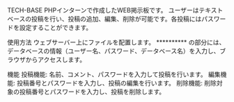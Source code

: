 TECH-BASE PHPインターンで作成したWEB掲示板です。
ユーザーはテキストベースの投稿を行い、投稿の追加、編集、削除が可能です。各投稿にはパスワードを設定することができます。

使用方法
ウェブサーバー上にファイルを配置します。
********** の部分には、データベースの情報（ユーザー名、パスワード、データベース名）を入力し、ブラウザからアクセスします。

機能
投稿機能: 名前、コメント、パスワードを入力して投稿を行います。
編集機能: 投稿番号とパスワードを入力し、投稿の編集を行います。
削除機能: 削除対象の投稿番号とパスワードを入力し、投稿を削除します。
